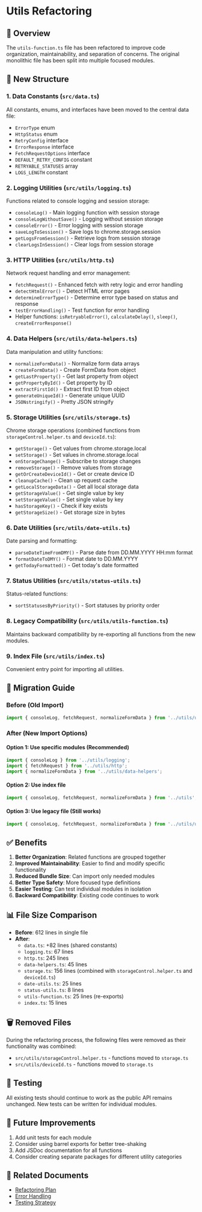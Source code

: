 # Utils Refactoring

## 🎯 Overview

The `utils-function.ts` file has been refactored to improve code organization, maintainability, and separation of concerns. The original monolithic file has been split into multiple focused modules.

## 📁 New Structure

### 1. Data Constants (`src/data.ts`)

All constants, enums, and interfaces have been moved to the central data file:

- `ErrorType` enum
- `HttpStatus` enum
- `RetryConfig` interface
- `ErrorResponse` interface
- `FetchRequestOptions` interface
- `DEFAULT_RETRY_CONFIG` constant
- `RETRYABLE_STATUSES` array
- `LOGS_LENGTH` constant

### 2. Logging Utilities (`src/utils/logging.ts`)

Functions related to console logging and session storage:

- `consoleLog()` - Main logging function with session storage
- `consoleLogWithoutSave()` - Logging without session storage
- `consoleError()` - Error logging with session storage
- `saveLogToSession()` - Save logs to chrome.storage.session
- `getLogsFromSession()` - Retrieve logs from session storage
- `clearLogsInSession()` - Clear logs from session storage

### 3. HTTP Utilities (`src/utils/http.ts`)

Network request handling and error management:

- `fetchRequest()` - Enhanced fetch with retry logic and error handling
- `detectHtmlError()` - Detect HTML error pages
- `determineErrorType()` - Determine error type based on status and response
- `testErrorHandling()` - Test function for error handling
- Helper functions: `isRetryableError()`, `calculateDelay()`, `sleep()`, `createErrorResponse()`

### 4. Data Helpers (`src/utils/data-helpers.ts`)

Data manipulation and utility functions:

- `normalizeFormData()` - Normalize form data arrays
- `createFormData()` - Create FormData from object
- `getLastProperty()` - Get last property from object
- `getPropertyById()` - Get property by ID
- `extractFirstId()` - Extract first ID from object
- `generateUniqueId()` - Generate unique UUID
- `JSONstringify()` - Pretty JSON stringify

### 5. Storage Utilities (`src/utils/storage.ts`)

Chrome storage operations (combined functions from `storageControl.helper.ts` and `deviceId.ts`):

- `getStorage()` - Get values from chrome.storage.local
- `setStorage()` - Set values in chrome.storage.local
- `onStorageChange()` - Subscribe to storage changes
- `removeStorage()` - Remove values from storage
- `getOrCreateDeviceId()` - Get or create device ID
- `cleanupCache()` - Clean up request cache
- `getLocalStorageData()` - Get all local storage data
- `getStorageValue()` - Get single value by key
- `setStorageValue()` - Set single value by key
- `hasStorageKey()` - Check if key exists
- `getStorageSize()` - Get storage size in bytes

### 6. Date Utilities (`src/utils/date-utils.ts`)

Date parsing and formatting:

- `parseDateTimeFromDMY()` - Parse date from DD.MM.YYYY HH:mm format
- `formatDateToDMY()` - Format date to DD.MM.YYYY
- `getTodayFormatted()` - Get today's date formatted

### 7. Status Utilities (`src/utils/status-utils.ts`)

Status-related functions:

- `sortStatusesByPriority()` - Sort statuses by priority order

### 8. Legacy Compatibility (`src/utils/utils-function.ts`)

Maintains backward compatibility by re-exporting all functions from the new modules.

### 9. Index File (`src/utils/index.ts`)

Convenient entry point for importing all utilities.

## 🔄 Migration Guide

### Before (Old Import)

```typescript
import { consoleLog, fetchRequest, normalizeFormData } from '../utils/utils-function';
```

### After (New Import Options)

#### Option 1: Use specific modules (Recommended)

```typescript
import { consoleLog } from '../utils/logging';
import { fetchRequest } from '../utils/http';
import { normalizeFormData } from '../utils/data-helpers';
```

#### Option 2: Use index file

```typescript
import { consoleLog, fetchRequest, normalizeFormData } from '../utils';
```

#### Option 3: Use legacy file (Still works)

```typescript
import { consoleLog, fetchRequest, normalizeFormData } from '../utils/utils-function';
```

## ✅ Benefits

1. **Better Organization**: Related functions are grouped together
2. **Improved Maintainability**: Easier to find and modify specific functionality
3. **Reduced Bundle Size**: Can import only needed modules
4. **Better Type Safety**: More focused type definitions
5. **Easier Testing**: Can test individual modules in isolation
6. **Backward Compatibility**: Existing code continues to work

## 📊 File Size Comparison

- **Before**: 612 lines in single file
- **After**:
    - `data.ts`: +82 lines (shared constants)
    - `logging.ts`: 67 lines
    - `http.ts`: 245 lines
    - `data-helpers.ts`: 45 lines
    - `storage.ts`: 156 lines (combined with `storageControl.helper.ts` and `deviceId.ts`)
    - `date-utils.ts`: 25 lines
    - `status-utils.ts`: 8 lines
    - `utils-function.ts`: 25 lines (re-exports)
    - `index.ts`: 15 lines

## 🗑️ Removed Files

During the refactoring process, the following files were removed as their functionality was combined:

- `src/utils/storageControl.helper.ts` - functions moved to `storage.ts`
- `src/utils/deviceId.ts` - functions moved to `storage.ts`

## 🧪 Testing

All existing tests should continue to work as the public API remains unchanged. New tests can be written for individual modules.

## 🚀 Future Improvements

1. Add unit tests for each module
2. Consider using barrel exports for better tree-shaking
3. Add JSDoc documentation for all functions
4. Consider creating separate packages for different utility categories

## 🔗 Related Documents

- [Refactoring Plan](./refactoring-plan.md)
- [Error Handling](../implementation/error-handling.md)
- [Testing Strategy](../testing/testing-strategy.md)
